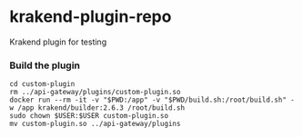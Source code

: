 # krakend-plugin-repo
Krakend plugin for testing

### Build the plugin

```shell
cd custom-plugin
rm ../api-gateway/plugins/custom-plugin.so
docker run --rm -it -v "$PWD:/app" -v "$PWD/build.sh:/root/build.sh" -w /app krakend/builder:2.6.3 /root/build.sh 
sudo chown $USER:$USER custom-plugin.so
mv custom-plugin.so ../api-gateway/plugins
```